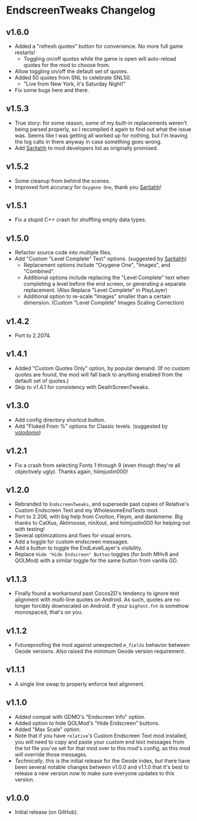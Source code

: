 # EndscreenTweaks Changelog
## v1.6.0
- Added a "refresh quotes" button for convenience. No more full game restarts!
    - Toggling on/off quotes while the game is open will auto-reload quotes for the mod to choose from.
- Allow toggling on/off the default set of quotes.
- Added 50 quotes from SNL to celebrate SNL50.
    - "Live from New York, it's Saturday Night!"
- Fix some bugs here and there.
## v1.5.3
- True story: for some reason, some of my built-in replacements weren't being parsed properly, so I recompiled it again to find out what the issue was. Seems like I was getting all worked up for nothing, but I'm leaving the log calls in there anyway in case something goes wrong.
- Add [Saritahh](https://github.com/DeepRsnanceX) to mod developers list as originally promised.
## v1.5.2
- Some cleanup from behind the scenes.
- Improved font accuracy for `Oxygene One`, thank you [Saritahh](https://github.com/DeepRsnanceX)!
## v1.5.1
- Fix a stupid C++ crash for shuffling empty data types.
## v1.5.0
- Refactor source code into multiple files.
- Add "Custom "Level Complete" Text" options. (suggested by [Saritahh](https://github.com/DeepRsnanceX))
  - Replacement options include "Oxygene One", "Images", and "Combined".
  - Additional options include replacing the "Level Complete" text when completing a level before the end screen, or generating a separate replacement. (Also Replace "Level Complete" in PlayLayer)
  - Additional option to re-scale "Images" smaller than a certain dimension. (Custom "Level Complete" Images Scaling Correction)
## v1.4.2
- Port to 2.2074.
## v1.4.1
- Added "Custom Quotes Only" option, by popular demand. (If no custom quotes are found, the mod will fall back to anything enabled from the default set of quotes.)
- Skip to v1.4.1 for consistency with DeathScreenTweaks.
## v1.3.0
- Add config directory shortcut button.
- Add "Fluked From %" options for Classic levels. (suggested by [yolodomo](https://discord.com/users/708984489283682327))
## v1.2.1
- Fix a crash from selecting Fonts 1 through 9 (even though they're all objectively ugly). Thanks again, hiimjustin000!
## v1.2.0
- Rebranded to `EndscreenTweaks`, and supersede past copies of Relative's Custom Endscreen Text and my WholesomeEndTexts mod.
- Port to 2.206, with big help from Cvolton, Fleym, and dankmeme. Big thanks to CatXus, Aktimoose, ninXout, and hiimjustin000 for helping out with testing!
- Several optimizations and fixes for visual errors.
- Add a toggle for custom endscreen messages.
- Add a button to toggle the EndLevelLayer's visibility.
- Replace `Hide "Hide Endscreen" Button` toggles (for both MHv8 and QOLMod) with a similar toggle for the same button from vanilla GD.
## v1.1.3
- Finally found a workaround past Cocos2D's tendency to ignore text alignment with multi-line quotes on Android. As such, quotes are no longer forcibly downscaled on Android. If your `bigFont.fnt` is somehow monospaced, that's on you.
## v1.1.2
- Futureproofing the mod against unexpected `m_fields` behavior between Geode versions. Also raised the minimum Geode version requirement.
## v1.1.1
- A single line swap to properly enforce text alignment.
## v1.1.0
- Added compat with GDMO's "Endscreen Info" option.
- Added option to hide QOLMod's "Hide Endscreen" buttons.
- Added "Max Scale" option.
- Note that if you have `relative`'s Custom Endscreen Text mod installed, you *will* need to copy and paste your custom end text messages from the txt file you've set for that mod over to this mod's config, as this mod *will* override those messages.
- *Technically*, this is the initial release for the Geode index, but there have been several notable changes between v1.0.0 and v1.1.0 that it's best to release a new version now to make sure everyone updates to this version.
## v1.0.0
- Initial release (on GitHub).

